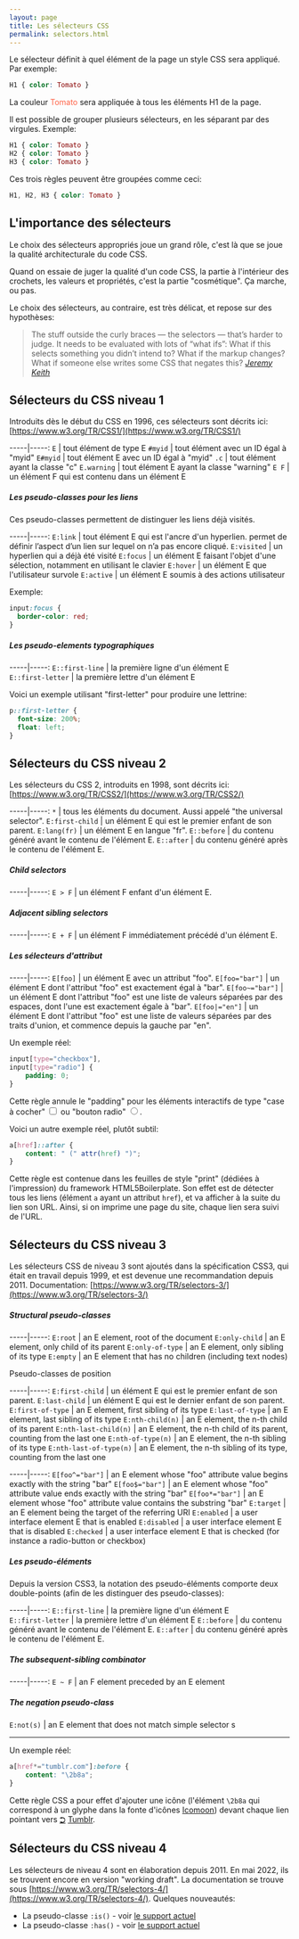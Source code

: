 ```yaml
---
layout: page
title: Les sélecteurs CSS
permalink: selectors.html
---
```



Le sélecteur définit à quel élément de la page un style CSS sera appliqué. Par exemple: 

```css
H1 { color: Tomato }
```

La couleur <span style="color: Tomato">Tomato</span> sera appliquée à tous les éléments H1 de la page.

Il est possible de grouper plusieurs sélecteurs, en les séparant par des virgules. Exemple:

```css
H1 { color: Tomato }
H2 { color: Tomato }
H3 { color: Tomato }
```

Ces trois règles peuvent être groupées comme ceci:

```css
H1, H2, H3 { color: Tomato }
```

## L'importance des sélecteurs

Le choix des sélecteurs appropriés joue un grand rôle, c'est là que se joue la qualité architecturale du code CSS.

Quand on essaie de juger la qualité d'un code CSS, la partie à l'intérieur des crochets, les valeurs et propriétés, c'est la partie "cosmétique". Ça marche, ou pas.

Le choix des sélecteurs, au contraire, est très délicat, et repose sur des hypothèses: 

> The stuff outside the curly braces — the selectors — that’s harder to judge. It needs to be evaluated with lots of “what ifs”: What if this selects something you didn’t intend to? What if the markup changes? What if someone else writes some CSS that negates this? 
> *[Jeremy Keith](https://adactio.com/journal/11541)*


## Sélecteurs du CSS niveau 1

Introduits dès le début du CSS en 1996, ces sélecteurs sont décrits ici: [https://www.w3.org/TR/CSS1/](https://www.w3.org/TR/CSS1/)

-----|-----:
`E` | tout élément de type E
`#myid` | tout élément avec un ID égal à "myid"
`E#myid` | tout élément E avec un ID égal à "myid"
`.c` | tout élément ayant la classe "c"
`E.warning` | tout élément E ayant la classe "warning"
`E F` | un élément F qui est contenu dans un élément E

##### Les pseudo-classes pour les liens

Ces pseudo-classes permettent de distinguer les liens déjà visités.

-----|-----:
`E:link` | tout élément E qui est l'ancre d'un hyperlien. permet de définir l’aspect d’un lien sur lequel on n’a pas encore cliqué.
`E:visited` | un hyperlien qui a déjà été visité
`E:focus` | un élément E faisant l'objet d'une sélection, notamment en utilisant le clavier
`E:hover` | un élément E que l'utilisateur survole
`E:active` | un élément E soumis à des actions utilisateur

Exemple:

```css
input:focus {
  border-color: red;
}
```

##### Les pseudo-elements typographiques

-----|-----:
`E::first‑line` | la première ligne d'un élément E
`E::first‑letter` | la première lettre d'un élément E

Voici un exemple utilisant "first-letter" pour produire une lettrine:

```css
p::first-letter {
  font-size: 200%;
  float: left;
}
```

## Sélecteurs du CSS niveau 2

Les sélecteurs du CSS 2, introduits en 1998, sont décrits ici: [https://www.w3.org/TR/CSS2/](https://www.w3.org/TR/CSS2/)

-----|-----:
`*` | tous les éléments du document. Aussi appelé "the universal selector".
`E:first‑child` | un élément E qui est le premier enfant de son parent.
`E:lang(fr)` | un élément E en langue "fr".
`E::before` | du contenu généré avant le contenu de l'élément E.
`E::after` | du contenu généré après le contenu de l'élément E.


##### Child selectors

-----|-----:
`E > F` | un élément F enfant d'un élément E.

##### Adjacent sibling selectors

-----|-----:
`E + F` | un élément F immédiatement précédé d'un élément E.

##### Les sélecteurs d'attribut

-----|-----:
`E[foo]` | un élément E avec un attribut "foo".
`E[foo="bar"]` | un élément E dont l'attribut "foo" est exactement égal à "bar".
`E[foo~="bar"]` | un élément E dont l'attribut "foo" est une liste de valeurs séparées par des espaces, dont l'une est exactement égale à "bar".
`E[foo|="en"]` | un élément E dont l'attribut "foo" est une liste de valeurs séparées par des traits d'union, et commence depuis la gauche par "en".

Un exemple réel:

```css
input[type="checkbox"],
input[type="radio"] {
	padding: 0;
}
```

Cette règle annule le "padding" pour les éléments interactifs de type "case à cocher" <input type="checkbox"> ou "bouton radio" <input type="radio">.

Voici un autre exemple réel, plutôt subtil:

```css
a[href]::after {
	content: " (" attr(href) ")";
}
```

Cette règle est contenue dans les feuilles de style "print" (dédiées à l'impression) du framework HTML5Boilerplate. Son effet est de détecter tous les liens (élément `a` ayant un attribut `href`), et va afficher à la suite du lien son URL. Ainsi, si on imprime une page du site, chaque lien sera suivi de l'URL.

## Sélecteurs du CSS niveau 3

Les sélecteurs CSS de niveau 3 sont ajoutés dans la spécification CSS3, qui était en travail depuis 1999, et est devenue une recommandation depuis 2011. Documentation: [https://www.w3.org/TR/selectors-3/](https://www.w3.org/TR/selectors-3/)

##### Structural pseudo-classes

-----|-----:
`E:root` | an E element, root of the document
`E:only‑child` | an E element, only child of its parent
`E:only‑of‑type` | an E element, only sibling of its type
`E:empty` | an E element that has no children (including text nodes)

Pseudo-classes de position

-----|-----:
`E:first‑child` | un élément E qui est le premier enfant de son parent.
`E:last‑child` | un élément E qui est le dernier enfant de son parent.
`E:first‑of‑type` | an E element, first sibling of its type
`E:last‑of‑type` | an E element, last sibling of its type
`E:nth‑child(n)` | an E element, the n-th child of its parent
`E:nth‑last‑child(n)` | an E element, the n-th child of its parent, counting from the last one
`E:nth‑of‑type(n)` | an E element, the n-th sibling of its type
`E:nth‑last‑of‑type(n)` | an E element, the n-th sibling of its type, counting from the last one

-----|-----:
`E[foo^="bar"]` | an E element whose "foo" attribute value begins exactly with the string "bar"
`E[foo$="bar"]` | an E element whose "foo" attribute value ends exactly with the string "bar"
`E[foo*="bar"]` | an E element whose "foo" attribute value contains the substring "bar"
`E:target` | an E element being the target of the referring URI
`E:enabled` | a user interface element E that is enabled
`E:disabled` | a user interface element E that is disabled
`E:checked` | a user interface element E that is checked (for instance a radio-button or checkbox)

##### Les pseudo-éléments

Depuis la version CSS3, la notation des pseudo-éléments comporte deux double-points (afin de les distinguer des pseudo-classes):

-----|-----:
`E::first‑line` | la première ligne d'un élément E
`E::first‑letter` | la première lettre d'un élément E
`E::before` | du contenu généré avant le contenu de l'élément E.
`E::after` | du contenu généré après le contenu de l'élément E.

##### The subsequent-sibling combinator

-----|-----:
`E ~ F` | an F element preceded by an E element

##### The negation pseudo-class

`E:not(s)` | an E element that does not match simple selector s

----

Un exemple réel:

```css
a[href*="tumblr.com"]:before {
	content: "\2b8a";
}
```

Cette règle CSS a pour effet d'ajouter une icône (l'élément `\2b8a` qui correspond à un glyphe dans la fonte d'icônes [Icomoon](https://icomoon.io/)) devant chaque lien pointant vers [Tumblr](https://www.tumblr.com).

<style>

@font-face {
  font-family: "icomoon";
  src: url('/fonts/icomoon.woff') format('woff');
}

a[href*="tumblr.com"]:before {
	content: "\2b8a";
	font-family: "icomoon";
	padding-right: 0.3em;
    vertical-align: -0.1em;
}
</style>

## Sélecteurs du CSS niveau 4

Les sélecteurs de niveau 4 sont en élaboration depuis 2011. En mai 2022, ils se trouvent encore en version "working draft". 
La documentation se trouve sous [https://www.w3.org/TR/selectors-4/](https://www.w3.org/TR/selectors-4/). 
Quelques nouveautés:

- La pseudo-classe `:is()` - voir [le support actuel](https://caniuse.com/css-matches-pseudo)
- La pseudo-classe `:has()` - voir [le support actuel](https://caniuse.com/css-has)
